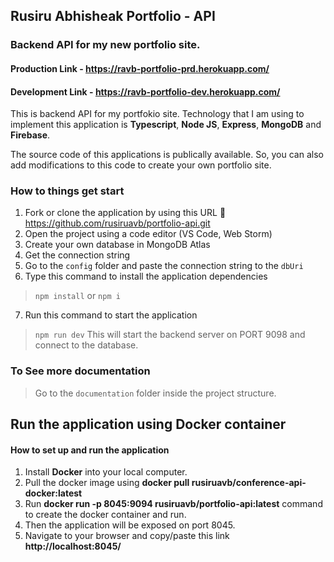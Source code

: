 ## Rusiru Abhisheak Portfolio - API
### Backend API for my new portfolio site.

#### Production Link - <https://ravb-portfolio-prd.herokuapp.com/>
#### Development Link - <https://ravb-portfolio-dev.herokuapp.com/>

This is backend API for my portfokio site. Technology that I am using to implement this application is **Typescript**, **Node JS**, **Express**, **MongoDB** and **Firebase**.

The source code of this applications is publically available. So, you can also add modifications to this code to create your own portfolio site.

### How to things get start
1. Fork or clone the application by using this URL :fork_and_knife: <https://github.com/rusiruavb/portfolio-api.git>
2. Open the project using a code editor (VS Code, Web Storm)
3. Create your own database in MongoDB Atlas
4. Get the connection string
5. Go to the `config` folder and paste the connection string to the `dbUri`
6. Type this command to install the application dependencies
> `npm install` or `npm i`
7. Run this command to start the application
> `npm run dev` This will start the backend server on PORT 9098 and connect to the database.

### To See more documentation
> Go to the `documentation` folder inside the project structure.

## Run the application using Docker container
#### How to set up and run the application
1. Install **Docker** into your local computer.
2. Pull the docker image using **docker pull rusiruavb/conference-api-docker:latest**
3. Run **docker run -p 8045:9094 rusiruavb/portfolio-api:latest** command to create the docker container and run.
4. Then the application will be exposed on port 8045.
5. Navigate to your browser and copy/paste this link **http://localhost:8045/**
